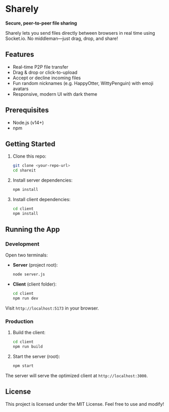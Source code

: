 # Sharely

**Secure, peer-to-peer file sharing**

Sharely lets you send files directly between browsers in real time using Socket.io. No middleman—just drag, drop, and share!

## Features

- Real-time P2P file transfer
- Drag & drop or click-to-upload
- Accept or decline incoming files
- Fun random nicknames (e.g. HappyOtter, WittyPenguin) with emoji avatars
- Responsive, modern UI with dark theme

## Prerequisites

- Node.js (v14+)
- npm

## Getting Started

1. Clone this repo:
   ```bash
   git clone <your-repo-url>
   cd shareit
   ```
2. Install server dependencies:
   ```bash
   npm install
   ```
3. Install client dependencies:
   ```bash
   cd client
   npm install
   ```

## Running the App

### Development

Open two terminals:

- **Server** (project root):
  ```bash
  node server.js
  ```
- **Client** (client folder):
  ```bash
  cd client
  npm run dev
  ```

Visit `http://localhost:5173` in your browser.

### Production

1. Build the client:
   ```bash
   cd client
   npm run build
   ```
2. Start the server (root):
   ```bash
   npm start
   ```

The server will serve the optimized client at `http://localhost:3000`.

## License

This project is licensed under the MIT License. Feel free to use and modify!